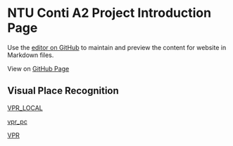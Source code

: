 # NTU Conti A2 Project Introduction Page

Use the [editor on GitHub](https://github.com/NTU-Conti-A2/a2_introduction/edit/gh-pages/index.md) to maintain and preview the content for website in Markdown files.

View on [GitHub Page](https://NTU-Conti-A2.github.io/a2_introduction/)

## Visual Place Recognition
[VPR_LOCAL](https://github.com/NTU-Conti-A2/VPR_LOCAL)

[vpr_pc](https://github.com/NTU-Conti-A2/vpr_pc)

[VPR](https://github.com/NTU-Conti-A2/VPR)

